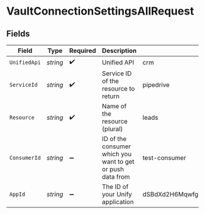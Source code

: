 # VaultConnectionSettingsAllRequest


## Fields

| Field                                                      | Type                                                       | Required                                                   | Description                                                | Example                                                    |
| ---------------------------------------------------------- | ---------------------------------------------------------- | ---------------------------------------------------------- | ---------------------------------------------------------- | ---------------------------------------------------------- |
| `UnifiedApi`                                               | *string*                                                   | :heavy_check_mark:                                         | Unified API                                                | crm                                                        |
| `ServiceId`                                                | *string*                                                   | :heavy_check_mark:                                         | Service ID of the resource to return                       | pipedrive                                                  |
| `Resource`                                                 | *string*                                                   | :heavy_check_mark:                                         | Name of the resource (plural)                              | leads                                                      |
| `ConsumerId`                                               | *string*                                                   | :heavy_minus_sign:                                         | ID of the consumer which you want to get or push data from | test-consumer                                              |
| `AppId`                                                    | *string*                                                   | :heavy_minus_sign:                                         | The ID of your Unify application                           | dSBdXd2H6Mqwfg0atXHXYcysLJE9qyn1VwBtXHX                    |